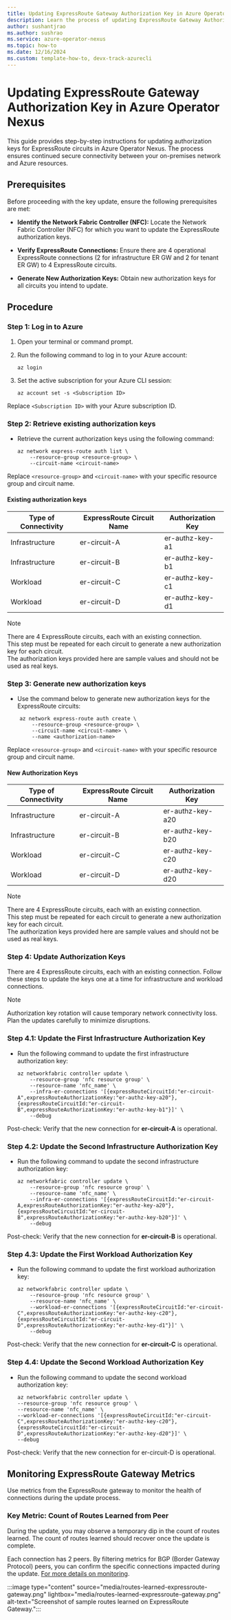 ```yaml
---
title: Updating ExpressRoute Gateway Authorization Key in Azure Operator Nexus
description: Learn the process of updating ExpressRoute Gateway Authorization Key in Azure Operator Nexus
author: sushantjrao 
ms.author: sushrao
ms.service: azure-operator-nexus
ms.topic: how-to
ms.date: 12/16/2024
ms.custom: template-how-to, devx-track-azurecli
---
```


# Updating ExpressRoute Gateway Authorization Key in Azure Operator Nexus

This guide provides step-by-step instructions for updating authorization keys for ExpressRoute circuits in Azure Operator Nexus. The process ensures continued secure connectivity between your on-premises network and Azure resources.

## Prerequisites

Before proceeding with the key update, ensure the following prerequisites are met:

- **Identify the Network Fabric Controller (NFC):** Locate the Network Fabric Controller (NFC) for which you want to update the ExpressRoute authorization keys.

- **Verify ExpressRoute Connections:** Ensure there are 4 operational ExpressRoute connections (2 for infrastructure ER GW and 2 for tenant ER GW) to 4 ExpressRoute circuits.

- **Generate New Authorization Keys:** Obtain new authorization keys for all circuits you intend to update.

## Procedure

### Step 1: Log in to Azure

1. Open your terminal or command prompt.

2. Run the following command to log in to your Azure account:

   ```Azure CLI
   az login
   ```

3. Set the active subscription for your Azure CLI session:

    ```Azure CLI
    az account set -s <Subscription ID>
    ```
   
Replace `<Subscription ID>` with your Azure subscription ID.

### Step 2: Retrieve existing authorization keys

- Retrieve the current authorization keys using the following command:

    ```Azure CLI
    az network express-route auth list \
        --resource-group <resource-group> \
        --circuit-name <circuit-name>
    ```

Replace `<resource-group>` and `<circuit-name>` with your specific resource group and circuit name.

#### Existing authorization keys

| Type of Connectivity | ExpressRoute Circuit Name | Authorization Key |
|----------------------|---------------------------|-------------------|
| Infrastructure       | er-circuit-A              | er-authz-key-a1   |
| Infrastructure       | er-circuit-B              | er-authz-key-b1   |
| Workload             | er-circuit-C              | er-authz-key-c1   |
| Workload             | er-circuit-D              | er-authz-key-d1   |

> [!NOTE]
> There are 4 ExpressRoute circuits, each with an existing connection.<br>
> This step must be repeated for each circuit to generate a new authorization key for each circuit.<br>
> The authorization keys provided here are sample values and should not be used as real keys.

### Step 3: Generate new authorization keys

- Use the command below to generate new authorization keys for the ExpressRoute circuits:

```Azure CLI
    az network express-route auth create \
        --resource-group <resource-group> \
        --circuit-name <circuit-name> \
        --name <authorization-name>
```

Replace `<resource-group>` and `<circuit-name>` with your specific resource group and circuit name.

#### New Authorization Keys

| Type of Connectivity | ExpressRoute Circuit Name | Authorization Key |
|----------------------|---------------------------|-------------------|
| Infrastructure       | er-circuit-A              | er-authz-key-a20  |
| Infrastructure       | er-circuit-B              | er-authz-key-b20  |
| Workload             | er-circuit-C              | er-authz-key-c20  |
| Workload             | er-circuit-D              | er-authz-key-d20  |

> [!NOTE]
> There are 4 ExpressRoute circuits, each with an existing connection.<br>
> This step must be repeated for each circuit to generate a new authorization key for each circuit.<br>
> The authorization keys provided here are sample values and should not be used as real keys.

### Step 4: Update Authorization Keys

There are 4 ExpressRoute circuits, each with an existing connection. Follow these steps to update the keys one at a time for infrastructure and workload connections.

> [!NOTE]
> Authorization key rotation will cause temporary network connectivity loss. Plan the updates carefully to minimize disruptions.

### Step 4.1: Update the First Infrastructure Authorization Key

- Run the following command to update the first infrastructure authorization key:

    ```Azure CLI
    az networkfabric controller update \
        --resource-group 'nfc resource group' \
        --resource-name 'nfc_name' \
        --infra-er-connections '[{expressRouteCircuitId:"er-circuit-A",expressRouteAuthorizationKey:"er-authz-key-a20"},{expressRouteCircuitId:"er-circuit-B",expressRouteAuthorizationKey:"er-authz-key-b1"}]' \
        --debug
    ```

Post-check: Verify that the new connection for **er-circuit-A** is operational.

### Step 4.2: Update the Second Infrastructure Authorization Key

- Run the following command to update the second infrastructure authorization key:

    ```Azure CLI
    az networkfabric controller update \
        --resource-group 'nfc resource group' \
        --resource-name 'nfc_name' \
        --infra-er-connections '[{expressRouteCircuitId:"er-circuit-A,expressRouteAuthorizationKey:"er-authz-key-a20"},{expressRouteCircuitId:"er-circuit-B",expressRouteAuthorizationKey:"er-authz-key-b20"}]' \
        --debug
    ```

Post-check: Verify that the new connection for **er-circuit-B** is operational.

### Step 4.3: Update the First Workload Authorization Key

- Run the following command to update the first workload authorization key:

    ```Azure CLI
    az networkfabric controller update \
        --resource-group 'nfc resource group' \
        --resource-name 'nfc_name' \
        --workload-er-connections '[{expressRouteCircuitId:"er-circuit-C",expressRouteAuthorizationKey:"er-authz-key-c20"},{expressRouteCircuitId:"er-circuit-D",expressRouteAuthorizationKey:"er-authz-key-d1"}]' \
        --debug
    ```
Post-check: Verify that the new connection for **er-circuit-C** is operational.

### Step 4.4: Update the Second Workload Authorization Key

- Run the following command to update the second workload authorization key:

    ```Azure CLI
    az networkfabric controller update \
    --resource-group 'nfc resource group' \
    --resource-name 'nfc_name' \
    --workload-er-connections '[{expressRouteCircuitId:"er-circuit-C",expressRouteAuthorizationKey:"er-authz-key-c20"},{expressRouteCircuitId:"er-circuit-D",expressRouteAuthorizationKey:"er-authz-key-d20"}]' \
    --debug
    ```

Post-check: Verify that the new connection for er-circuit-D is operational.

## Monitoring ExpressRoute Gateway Metrics

Use metrics from the ExpressRoute gateway to monitor the health of connections during the update process.

### Key Metric: Count of Routes Learned from Peer

During the update, you may observe a temporary dip in the count of routes learned. The count of routes learned should recover once the update is complete.

Each connection has 2 peers. By filtering metrics for BGP (Border Gateway Protocol) peers, you can confirm the specific connections impacted during the update. [For more details on monitoring](/azure/expressroute/monitor-expressroute-reference).

:::image type="content" source="media/routes-learned-expressroute-gateway.png" lightbox="media/routes-learned-expressroute-gateway.png"  alt-text="Screenshot of sample routes learned on ExpressRoute Gateway.":::
